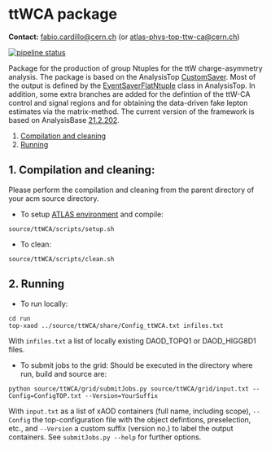 # ttWCA package

**Contact:** fabio.cardillo@cern.ch (or atlas-phys-top-ttw-ca@cern.ch)

[![pipeline status](https://gitlab.cern.ch/fcardill/ttWCA/badges/master/pipeline.svg)](https:://gitlab.cern.ch/fcardill/ttWCA/commits/master)

Package for the production of group Ntuples for the ttW charge-asymmetry analysis. The package is based on the AnalysisTop [CustomSaver](https://gitlab.cern.ch/atlasphys-top/reco/customsaverskeleton/-/tree/master). Most of the output is defined by the [EventSaverFlatNtuple](https://gitlab.cern.ch/atlas/athena/-/tree/21.2/PhysicsAnalysis/TopPhys/xAOD/TopAnalysis/Root) class in AnalysisTop. In addition, some extra branches are added for the defintion of the ttW-CA control and signal regions and for obtaining the data-driven fake lepton estimates via the matrix-method. The current version of the framework is based on AnalysisBase [21.2.202](https://twiki.cern.ch/twiki/bin/view/AtlasProtected/AnalysisBaseReleaseNotes21_2).

1. [Compilation and cleaning ](#1-compilation-and-cleaning)
2. [Running](#2-running)

## 1. Compilation and cleaning:

Please perform the compilation and cleaning from the parent directory of your acm source directory.

+ To setup [ATLAS environment](https://atlassoftwaredocs.web.cern.ch/ABtutorial/release_setup) and compile:
```
source/ttWCA/scripts/setup.sh
```

+ To clean:
```
source/ttWCA/scripts/clean.sh
```

## 2. Running

+ To run locally:
```
cd run
top-xaod ../source/ttWCA/share/Config_ttWCA.txt infiles.txt
```
With `infiles.txt` a list of locally existing DAOD_TOPQ1 or DAOD_HIGG8D1 files.


+ To submit jobs to the grid:
Should be executed in the directory where run, build and source are:
```
python source/ttWCA/grid/submitJobs.py source/ttWCA/grid/input.txt --Config=ConfigTOP.txt --Version=YourSuffix
```
With `input.txt` as a list of xAOD containers (full name, including scope), `--Config` the top-configuration file with the object defintions, preselection, etc., and `--Version` a custom suffix (version no.) to label the output containers. See `submitJobs.py --help` for further options.
